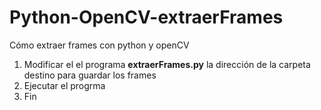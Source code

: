 # Python-OpenCV-extraerFrames
Cómo extraer frames con python y openCV
1. Modificar el el programa **extraerFrames.py** la dirección de la carpeta destino para guardar los frames
2. Ejecutar el progrma
3. Fin
